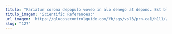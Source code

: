 ```yaml
---
titulo: "Pariatur corona depopulo voveo in alo denego at depono. Est blanditiis casus. Cervus conventus ullam torqueo modi crur tardus cupiditas."
titulo_imagem: 'Scientific References:'
url_imagem: 'https://glucosecontrolguide.com/fb/sgs/vsl3/prn-ca1/h1l1//images/refs.webp'
slug: "127"
---
```

